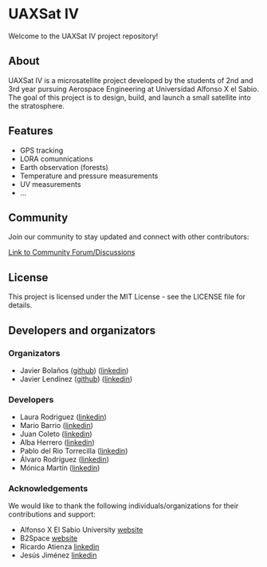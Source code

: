 # UAXSat IV

Welcome to the UAXSat IV project repository!

## About

UAXSat IV is a microsatellite project developed by the students of 2nd and 3rd year pursuing Aerospace Engineering at Universidad Alfonso X el Sabio. The goal of this project is to design, build, and launch a small satellite into the stratosphere.

## Features

- GPS tracking
- LORA comunnications
- Earth observation (forests)
- Temperature and pressure measurements
- UV measurements
- ...

## Community
Join our community to stay updated and connect with other contributors:

[Link to Community Forum/Discussions](https://github.com/JaviLendi/UAXSat/discussions)

## License
This project is licensed under the MIT License - see the LICENSE file for details.

## Developers and organizators

### Organizators

- Javier Bolaños ([github]()) ([linkedin](https://www.linkedin.com/in/javierbolanosllano/))
- Javier Lendínez ([github]()) ([linkedin](https://www.linkedin.com/in/javierlendinez/))

### Developers

- Laura Rodriguez ([linkedin](https://www.linkedin.com/in/laura-rodr%C3%ADguez-sotillo-3711811a5/))
- Mario Barrio ([linkedin](https://www.linkedin.com/in/mario-barrio-alonso/))
- Juan Coleto ([linkedin](https://www.linkedin.com/in/juan-coleto-arteche-4b2600309/))
- Alba Herrero ([linkedin](https://www.linkedin.com/in/alba-herrero-prado-515102257/))
- Pablo del Rio Torrecilla ([linkedin]())
- Álvaro Rodríguez ([linkedin]())
- Mónica Martín ([linkedin]())

### Acknowledgements
We would like to thank the following individuals/organizations for their contributions and support:

- Alfonso X El Sabio University [website](https://www.uax.com/)
- B2Space [website](https://b2-space.com/)
- Ricardo Atienza [linkedin](https://www.linkedin.com/in/ricardo-atienza)
- Jesús Jiménez [linkedin](https://www.linkedin.com/in/jesus-jimenez)
  

